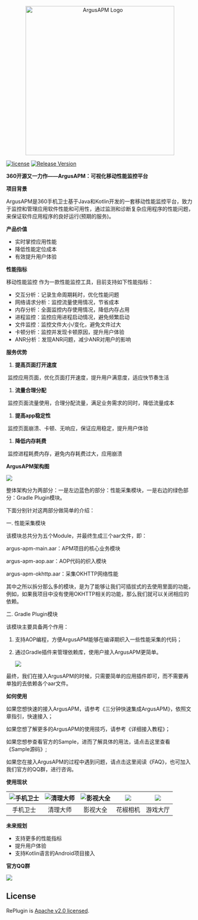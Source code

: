<p align="center">
  <img alt="ArgusAPM Logo" src="https://github.com/Qihoo360/ArgusAPM/blob/master/doc/img/readme/ArgusAPM.jpeg" width="400"/>
</p>

[![license](http://img.shields.io/badge/license-Apache2.0-brightgreen.svg?style=flat)](https://github.com/Qihoo360/ArgusAPM/blob/master/LICENSE)
[![Release Version](https://img.shields.io/badge/release-2.0.1.1006-brightgreen.svg)]()

**360开源又一力作——ArgusAPM：可视化移动性能监控平台**


**项目背景**

ArgusAPM是360手机卫士基于Java和Kotlin开发的一套移动性能监控平台，致力于监控和管理应用软件性能和可用性，通过监测和诊断复杂应用程序的性能问题，来保证软件应用程序的良好运行(预期的服务)。

**产品价值**

- 实时掌控应用性能
- 降低性能定位成本
- 有效提升用户体验

**性能指标**

移动性能监控 作为一款性能监控工具，目前支持如下性能指标：

- 交互分析：记录生命周期耗时，优化性能问题
- 网络请求分析：监控流量使用情况，节省成本
- 内存分析：全面监控内存使用情况，降低内存占用
- 进程监控：监控应用进程启动情况，避免频繁启动
- 文件监控：监控文件大小/变化，避免文件过大
- 卡顿分析：监控并发现卡顿原因，提升用户体验
- ANR分析：发现ANR问题，减少ANR对用户的影响

**服务优势**

1. **提高页面打开速度**

​	监控应用页面，优化页面打开速度，提升用户满意度，适应快节奏生活

1. **流量合理分配**

​	监控页面流量使用，合理分配流量，满足业务需求的同时，降低流量成本

1. **提高app稳定性**

​	监控页面崩溃、卡顿、无响应，保证应用稳定，提升用户体验

1. **降低内存耗费**

​	监控进程耗费内存，避免内存耗费过大，应用崩溃

**ArgusAPM架构图**



![](https://raw.githubusercontent.com/Qihoo360/ArgusAPM/master/doc/img/readme/ArgusAPM架构图.png)

整体架构分为两部分：一是左边蓝色的部分：性能采集模块，一是右边的绿色部分：Gradle Plugin模块。

下面分别针对这两部分做简单的介绍：

一. 性能采集模块

该模块总共分为五个Module，并最终生成三个aar文件，即：

argus-apm-main.aar：APM项目的核心业务模块

argus-apm-aop.aar：AOP代码的织入模块

argus-apm-okhttp.aar：采集OKHTTP网络性能

其中之所以拆分那么多的模块，是为了能够让我们可插拔式的去使用里面的功能，例如，如果我项目中没有使用OKHTTP相关的功能，那么我们就可以关闭相应的依赖。

二. Gradle Plugin模块

该模块主要具备两个作用：

1. 支持AOP编程，方便ArgusAPM能够在编译期织入一些性能采集的代码；

2. 通过Gradle插件来管理依赖库，使用户接入ArgusAPM更简单。

   ![](https://raw.githubusercontent.com/Qihoo360/ArgusAPM/master/doc/img/readme/Gradle_APM.png)

最终，我们在接入ArgusAPM的时候，只需要简单的应用插件即可，而不需要再单独的去依赖各个aar文件。

**如何使用**

如果您想快速的接入ArgusAPM，请参考《三分钟快速集成ArgusAPM》，依照文章指引，快速接入；

如果您想了解更多的ArgusAPM的使用技巧，请参考《详细接入教程》；

如果您想参查看官方的Sample，进而了解具体的用法，请点击这里查看《Sample源码》;

如果您在接入ArgusAPM的过程中遇到问题，请点击这里阅读《FAQ》，也可加入我们官方的QQ群，进行咨询。

**使用现状**

| ![手机卫士](https://raw.githubusercontent.com/Qihoo360/ArgusAPM/master/doc/img/readme/mobilesafe.png) | ![清理大师](https://raw.githubusercontent.com/Qihoo360/ArgusAPM/master/doc/img/readme/clean.png) | ![影视大全](https://raw.githubusercontent.com/Qihoo360/ArgusAPM/master/doc/img/readme/movie.png) | ![](https://raw.githubusercontent.com/Qihoo360/ArgusAPM/master/doc/img/readme/camera.png) | ![](https://raw.githubusercontent.com/Qihoo360/ArgusAPM/master/doc/img/readme/201736165776251_meitu_1.jpg) |
| :---------------------------------: | :----------------------------: | :----------------------------: | :---------------------: | :--------------------------------------: |
|              手机卫士               |            清理大师            |            影视大全            |        花椒相机         |                 游戏大厅                 |

**未来规划**

- 支持更多的性能指标
- 提升用户体验
- 支持Kotlin语言的Android项目接入

**官方QQ群**

![](https://raw.githubusercontent.com/Qihoo360/ArgusAPM/master/doc/img/readme/qrcode_1542008553175.jpg)

## License

RePlugin is [Apache v2.0 licensed](./LICENSE).
